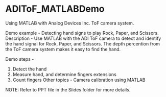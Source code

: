 # ADIToF_MATLABDemo
Using MATLAB with Analog Devices Inc. ToF camera system. 

Demo example - Detecting hand signs to play Rock, Paper, and Scissors.
Description - Use MATLAB with the ADI ToF camera to detect and identify the hand signal for Rock, Paper, and Scissors. The depth percention from the ToF camera system makes it easy to find the hand. 

Demo steps -
1. Detect the hand 
2. Measure hand, and determine fingers extensions
3. Count fingers
Other topics - Camera calibration using MATLAB

NOTE: Refer to PPT file in the Slides folder for more details. 
